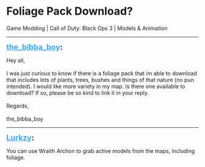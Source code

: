 # Foliage Pack Download?
Game Modding | Call of Duty: Black Ops 3 | Models & Animation

---
<strong style="font-size: 1.4em;"><span style="text-decoration: underline;text-decoration-color: #34a7f9;"><span style="color:#34a7f9;">the_bibba_boy</span></span>:</strong>

<p>Hey all,<br /><br />I was just curious to know if there is a foliage pack that im able to download that includes lots of plants, trees, bushes and things of that nature (no pun intended). I would like more variety in my map. Is there one available to download? If so, please be so kind to link it in your reply. <br /><br />Regards,<br /><br />the_bibba_boy</p>

---
<strong style="font-size: 1.4em;"><span style="text-decoration: underline;text-decoration-color: #34a7f9;"><span style="color:#34a7f9;">Lurkzy</span></span>:</strong>

<p>You can use Wraith Archon to grab active models from the maps, including foliage.</p>
